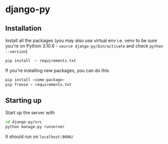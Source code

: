 # django-py

## Installation

Install all the packages (you may also use virtual env i.e. venv to be sure you're on Python 3.10.6 - `source django-py/bin/activate` and check `python --version`)

```bash
pip install -r requirements.txt
```

If you're installing new packages, you can do this

```bash
pip install <some-package>
pip freeze > requirements.txt
```

## Starting up

Start up the server with

```bash
cd django-py/src
python manage.py runserver
```

It should run on `localhost:8000/`
